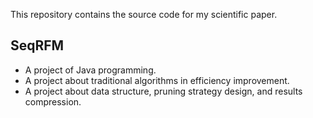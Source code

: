 This repository contains the source code for my scientific paper. 
## SeqRFM
* A project of Java programming.
* A project about traditional algorithms in efficiency improvement.
* A project about data structure, pruning strategy design, and results compression.
